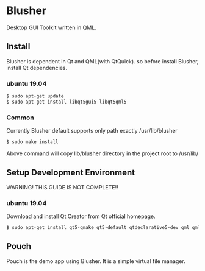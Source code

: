 Blusher
==========

Desktop GUI Toolkit written in QML.


Install
----------

Blusher is dependent in Qt and QML(with QtQuick). so before install Blusher, install Qt dependencies.

### ubuntu 19.04

```sh
$ sudo apt-get update
$ sudo apt-get install libqt5gui5 libqt5qml5
```
### Common

Currently Blusher default supports only path exactly /usr/lib/blusher

```sh
$ sudo make install
```

Above command will copy lib/blusher directory in the project root to /usr/lib/


Setup Development Environment
------------------------------

WARNING! THIS GUIDE IS NOT COMPLETE!!

### ubuntu 19.04

Download and install Qt Creator from Qt official homepage.

```sh
$ sudo apt-get install qt5-qmake qt5-default qtdeclarative5-dev qml qml-module-qtquick2 qml-module-qtquick-window2
```


Pouch
----------

Pouch is the demo app using Blusher. It is a simple virtual file manager.


